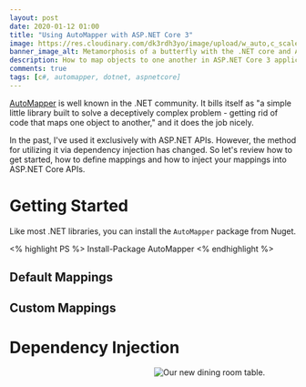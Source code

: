 ```yaml
---
layout: post
date: 2020-01-12 01:00
title: "Using AutoMapper with ASP.NET Core 3"
image: https://res.cloudinary.com/dk3rdh3yo/image/upload/w_auto,c_scale/header_wtvp67.png
banner_image_alt: Metamorphosis of a butterfly with the .NET core and AutoMapper logos
description: How to map objects to one another in ASP.NET Core 3 applications with AutoMapper.
comments: true
tags: [c#, automapper, dotnet, aspnetcore]
---
```


[AutoMapper] is well known in the .NET community. It bills itself as "a simple little library built
to solve a deceptively complex problem - getting rid of code that maps one object to another,"
and it does the job nicely.

In the past, I've used it exclusively with ASP.NET APIs. However, the method for utilizing it via
dependency injection has changed. So let's review how to get started, how to define mappings and
how to inject your mappings into ASP.NET Core APIs.

<!--more-->

# Getting Started

Like most .NET libraries, you can install the `AutoMapper` package from Nuget.

<% highlight PS %>
Install-Package AutoMapper
<% endhighlight %>

## Default Mappings

## Custom Mappings

# Dependency Injection

<figure style="width:250px;float:right;margin: 0 0 10px 10px">
    <img src="https://res.cloudinary.com/dk3rdh3yo/image/upload/w_auto,c_scale/53030755_2228476424037910_6307370620143831616_n_igcxrg.jpg" alt="Our new dining room table.">
</figure>

[automapper]: https://automapper.org/
